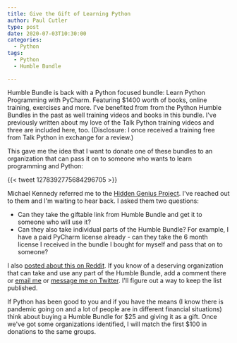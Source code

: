 ```yaml
---
title: Give the Gift of Learning Python
author: Paul Cutler
type: post
date: 2020-07-03T10:30:00
categories:
  - Python
tags:
  - Python
  - Humble Bundle

---
```


Humble Bundle is back with a Python focused bundle:  Learn Python Programming with PyCharm.  Featuring $1400 worth of books, online training, exercises and more.  I've benefited from from the Python Humble Bundles in the past as well training videos and books in this bundle.  I've previously written about my love of the Talk Python training videos and three are included here, too.  (Disclosure:  I once received a training free from Talk Python in exchange for a review.)

This gave me the idea that I want to donate one of these bundles to an organization that can pass it on to someone who wants to learn programming and Python:

{{< tweet 1278392775684296705 >}}

Michael Kennedy referred me to the [Hidden Genius Project](https://www.hiddengeniusproject.org/).  I've reached out to them and I'm waiting to hear back.  I asked them two questions:
* Can they take the giftable link from Humble Bundle and get it to someone who will use it?
* Can they also take individual parts of the Humble Bundle?  For example, I have a paid PyCharm license already - can they take the 6 month license I received in the bundle I bought for myself and pass that on to someone?

I also [posted about this on Reddit](https://www.reddit.com/r/Python/comments/hkl4mx/idea_give_the_gift_of_learning_python_with_the/).  If you know of a deserving organization that can take and use any part of the Humble Bundle, add a comment there or [email me](https://paulcutler.org) or [message me on Twitter](https://twitter.com/prcutler).  I'll figure out a way to keep the list published.

If Python has been good to you and if you have the means (I know there is pandemic going on and a lot of people are in different financial situations) think about buying a Humble Bundle for $25 and giving it as a gift.  Once we've got some organizations identified, I will match the first $100 in donations to the same groups.